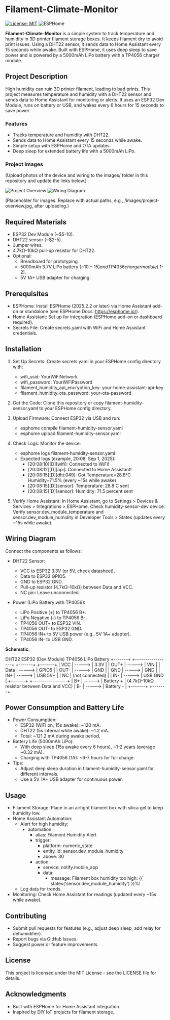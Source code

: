 # Filament-Climate-Monitor

[![License: MIT](https://img.shields.io/badge/License-MIT-yellow.svg)](https://opensource.org/licenses/MIT)
![ESPHome](https://img.shields.io/badge/ESPHome-Compatible-blue)

**Filament-Climate-Monitor** is a simple system to track temperature and humidity in 3D printer filament storage boxes. It keeps filament dry to avoid print issues. Using a DHT22 sensor, it sends data to Home Assistant every 15 seconds while awake. Built with ESPHome, it uses deep sleep to save power and is powered by a 5000mAh LiPo battery with a TP4056 charger module.

## Project Description

High humidity can ruin 3D printer filament, leading to bad prints. This project measures temperature and humidity with a DHT22 sensor and sends data to Home Assistant for monitoring or alerts. It uses an ESP32 Dev Module, runs on battery or USB, and wakes every 6 hours for 15 seconds to save power.

### Features
* Tracks temperature and humidity with DHT22.
* Sends data to Home Assistant every 15 seconds while awake.
* Simple setup with ESPHome and OTA updates.
* Deep sleep for extended battery life with a 5000mAh LiPo.

### Project Images
(Upload photos of the device and wiring to the images/ folder in this repository and update the links below.)

![Project Overview](images/project-overview.jpg)
![Wiring Diagram](images/wiring-diagram.jpg)

(Placeholder for images. Replace with actual paths, e.g., /images/project-overview.jpg, after uploading.)

## Required Materials
* ESP32 Dev Module (~$5-10).
* DHT22 sensor (~$2-5).
* Jumper wires.
* 4.7kΩ–10kΩ pull-up resistor for DHT22.
* Optional:
  * Breadboard for prototyping.
  * 5000mAh 3.7V LiPo battery (~$10-15) and TP4056 charger module (~$1-2).
  * 5V 1A+ USB adapter for charging.

## Prerequisites
* ESPHome: Install ESPHome (2025.2.2 or later) via Home Assistant add-on or standalone (see ESPHome Docs: https://esphome.io/).
* Home Assistant: Set up for integration (ESPHome add-on or dashboard required).
* Secrets File: Create secrets.yaml with WiFi and Home Assistant credentials.

## Installation
1. Set Up Secrets: Create secrets.yaml in your ESPHome config directory with:
   - wifi_ssid: YourWiFiNetwork
   - wifi_password: YourWiFiPassword
   - filament_humidity_api_encryption_key: your-home-assistant-api-key
   - filament_humidity_ota_password: your-ota-password

2. Get the Code: Clone this repository or copy filament-humidity-sensor.yaml to your ESPHome config directory.

3. Upload Firmware: Connect ESP32 via USB and run:
   - esphome compile filament-humidity-sensor.yaml
   - esphome upload filament-humidity-sensor.yaml

4. Check Logs: Monitor the device:
   - esphome logs filament-humidity-sensor.yaml
   - Expected logs (example, 20:08, Sep 1, 2025):
     * [20:08:10][D][wifi]: Connected to WiFi!
     * [20:08:12][D][api]: Connected to Home Assistant!
     * [20:08:15][D][dht:049]: Got Temperature=28.8°C Humidity=71.5% (every ~15s while awake)
     * [20:08:15][D][sensor]: Temperature: 28.8 C sent
     * [20:08:15][D][sensor]: Humidity: 71.5 percent sent

5. Verify Home Assistant: In Home Assistant, go to Settings > Devices & Services > Integrations > ESPHome. Check humidity-sensor-dev device. Verify sensor.dev_module_temperature and sensor.dev_module_humidity in Developer Tools > States (updates every ~15s while awake).

## Wiring Diagram

Connect the components as follows:

* DHT22 Sensor:
  * VCC to ESP32 3.3V (or 5V, check datasheet).
  * Data to ESP32 GPIO5.
  * GND to ESP32 GND.
  * Pull-up resistor (4.7kΩ–10kΩ) between Data and VCC.
  * NC pin: Leave unconnected.

* Power (LiPo Battery with TP4056):
  * LiPo Positive (+) to TP4056 B+.
  * LiPo Negative (-) to TP4056 B-.
  * TP4056 OUT+ to ESP32 VIN.
  * TP4056 OUT- to ESP32 GND.
  * TP4056 IN+ to 5V USB power (e.g., 5V 1A+ adapter).
  * TP4056 IN- to USB GND.

**Schematic**:

DHT22            ESP32 (Dev Module)         TP4056           LiPo Battery
+-------+        +-----------------+  +-------+         +-------+
| VCC   | -----> | 3.3V            |  | OUT+  | -----> | VIN   |
| Data  | -----> | GPIO5           |  | OUT-  | -----> | GND   |
| GND   | -----> | GND             |  | IN+   | -----> | USB 5V+ |
| NC    | (not connected)       |  | IN-   | -----> | USB GND |
+-------+        +-----------------+  | B+    | -----> | Battery + |
(4.7kΩ–10kΩ resistor between Data and VCC) | B-    | -----> | Battery - |
                                     +-------+         +-------+

## Power Consumption and Battery Life
* Power Consumption:
  * ESP32 (WiFi on, 15s awake): ~120 mA.
  * DHT22 (5s interval while awake): ~1.2 mA.
  * Total: ~121.2 mA during awake period.
* Battery Life (5000mAh LiPo):
  * With deep sleep (15s awake every 6 hours), ~1-2 years (average ~0.32 mA).
  * Charging with TP4056 (1A): ~6-7 hours for full charge.
* Tips:
  * Adjust deep sleep duration in filament-humidity-sensor.yaml for different intervals.
  * Use a 5V 1A+ USB adapter for continuous power.

## Usage
* Filament Storage: Place in an airtight filament box with silica gel to keep humidity low.
* Home Assistant Automation:
  * Alert for high humidity:
    - automation:
      - alias: Filament Humidity Alert
      - trigger:
        - platform: numeric_state
        - entity_id: sensor.dev_module_humidity
        - above: 30
      - action:
        - service: notify.mobile_app
        - data:
          - message: Filament box humidity too high: {{ states('sensor.dev_module_humidity') }}%!
  * Log data for trends.
* Monitoring: Check Home Assistant for readings (updated every ~15s while awake).

## Contributing
* Submit pull requests for features (e.g., adjust deep sleep, add relay for dehumidifier).
* Report bugs via GitHub Issues.
* Suggest power or feature improvements.

## License
This project is licensed under the MIT License - see the LICENSE file for details.

## Acknowledgments
* Built with ESPHome[](https://esphome.io/) for Home Assistant integration.
* Inspired by DIY IoT projects for filament storage.
